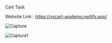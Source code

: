 Cart Task

Website Link : https://vscart-apidemo.netlify.app/

![Capture](https://github.com/vigneshacodes/contextapi-cart/assets/134355192/57d8c725-7c89-4109-813a-095621cc1106)

![Capture1](https://github.com/vigneshacodes/contextapi-cart/assets/134355192/48b69bc3-1d8e-45a8-9a24-9e627e11e8b7)
